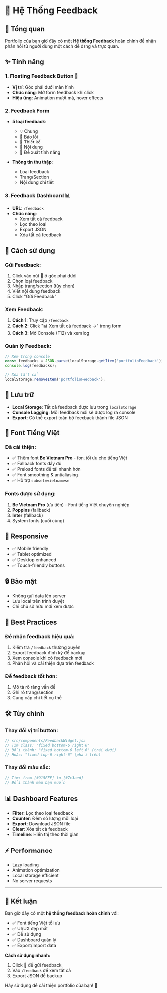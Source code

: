 # 📝 Hệ Thống Feedback

## 🎯 Tổng quan

Portfolio của bạn giờ đây có một **Hệ thống Feedback** hoàn chỉnh để nhận phản hồi từ người dùng một cách dễ dàng và trực quan.

## ✨ Tính năng

### 1. **Floating Feedback Button** 💬
- **Vị trí**: Góc phải dưới màn hình
- **Chức năng**: Mở form feedback khi click
- **Hiệu ứng**: Animation mượt mà, hover effects

### 2. **Feedback Form**
- **5 loại feedback**:
  - 💡 Chung
  - 🐛 Báo lỗi
  - 🎨 Thiết kế
  - 📝 Nội dung
  - 🚀 Đề xuất tính năng

- **Thông tin thu thập**:
  - Loại feedback
  - Trang/Section
  - Nội dung chi tiết

### 3. **Feedback Dashboard** 📊
- **URL**: `/feedback`
- **Chức năng**:
  - Xem tất cả feedback
  - Lọc theo loại
  - Export JSON
  - Xóa tất cả feedback

## 🚀 Cách sử dụng

### Gửi Feedback:
1. Click vào nút 💬 ở góc phải dưới
2. Chọn loại feedback
3. Nhập trang/section (tùy chọn)
4. Viết nội dung feedback
5. Click "Gửi Feedback"

### Xem Feedback:
1. **Cách 1**: Truy cập `/feedback`
2. **Cách 2**: Click "📊 Xem tất cả feedback →" trong form
3. **Cách 3**: Mở Console (F12) và xem log

### Quản lý Feedback:
```javascript
// Xem trong console
const feedbacks = JSON.parse(localStorage.getItem('portfolioFeedback'));
console.log(feedbacks);

// Xóa tất cả
localStorage.removeItem('portfolioFeedback');
```

## 💾 Lưu trữ

- **Local Storage**: Tất cả feedback được lưu trong `localStorage`
- **Console Logging**: Mỗi feedback mới sẽ được log ra console
- **Export**: Có thể export toàn bộ feedback thành file JSON

## 🎨 Font Tiếng Việt

### Đã cải thiện:
- ✅ Thêm font **Be Vietnam Pro** - font tối ưu cho tiếng Việt
- ✅ Fallback fonts đầy đủ
- ✅ Preload fonts để tải nhanh hơn
- ✅ Font smoothing & antialiasing
- ✅ Hỗ trợ `subset=vietnamese`

### Fonts được sử dụng:
1. **Be Vietnam Pro** (ưu tiên) - Font tiếng Việt chuyên nghiệp
2. **Poppins** (fallback)
3. **Inter** (fallback)
4. System fonts (cuối cùng)

## 📱 Responsive

- ✅ Mobile friendly
- ✅ Tablet optimized
- ✅ Desktop enhanced
- ✅ Touch-friendly buttons

## 🔒 Bảo mật

- Không gửi data lên server
- Lưu local trên trình duyệt
- Chỉ chủ sở hữu mới xem được

## 🎯 Best Practices

### Để nhận feedback hiệu quả:
1. Kiểm tra `/feedback` thường xuyên
2. Export feedback định kỳ để backup
3. Xem console khi có feedback mới
4. Phản hồi và cải thiện dựa trên feedback

### Để feedback tốt hơn:
1. Mô tả rõ ràng vấn đề
2. Ghi rõ trang/section
3. Cung cấp chi tiết cụ thể

## 🛠️ Tùy chỉnh

### Thay đổi vị trí button:
```jsx
// src/components/FeedbackWidget.jsx
// Tìm class: "fixed bottom-6 right-6"
// Đổi thành: "fixed bottom-6 left-6" (trái dưới)
// Hoặc: "fixed top-6 right-6" (phải trên)
```

### Thay đổi màu sắc:
```jsx
// Tìm: from-[#915EFF] to-[#7c3aed]
// Đổi thành màu bạn muốn
```

## 📊 Dashboard Features

- **Filter**: Lọc theo loại feedback
- **Counter**: Đếm số lượng mỗi loại
- **Export**: Download JSON file
- **Clear**: Xóa tất cả feedback
- **Timeline**: Hiển thị theo thời gian

## ⚡ Performance

- Lazy loading
- Animation optimization
- Local storage efficient
- No server requests

---

## 🎉 Kết luận

Bạn giờ đây có một **hệ thống feedback hoàn chỉnh** với:
- ✅ Font tiếng Việt tối ưu
- ✅ UI/UX đẹp mắt
- ✅ Dễ sử dụng
- ✅ Dashboard quản lý
- ✅ Export/Import data

**Cách sử dụng nhanh:**
1. Click 💬 để gửi feedback
2. Vào `/feedback` để xem tất cả
3. Export JSON để backup

Hãy sử dụng để cải thiện portfolio của bạn! 🚀

